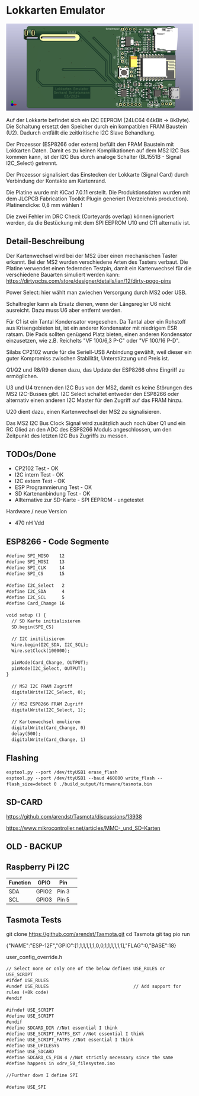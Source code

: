 Lokkarten Emulator
==================


![alt Lokkarten Emulator](./ms2-card_sd-card.png)


Auf der Lokkarte befindet sich ein I2C EEPROM (24LC64 64kBit -> 8kByte). Die Schaltung
ersetzt den Speicher durch ein kompatiblen FRAM Baustein (U2). Dadurch entfällt die
zeitkritische I2C Slave Behandlung.

Der Prozessor (ESP8266 oder extern) befüllt den FRAM Baustein mit Lokkarten Daten. Damit
es zu keinen Komplikationen auf dem MS2 I2C Bus kommen kann, ist der I2C Bus durch analoge
Schalter (BL1551B - Signal I2C_Select) getrennt.

Der Prozessor signalisiert das Einstecken der Lokkarte (Signal Card) durch Verbindung
der Kontakte am Kartenrand.

Die Platine wurde mit KiCad 7.0.11 erstellt. Die Produktionsdaten wurden mit dem JLCPCB
Fabrication Toolkit Plugin generiert (Verzeichnis production). Platinendicke: 0,8 mm wählen !

Die zwei Fehler im DRC Check (Corteyards overlap) können ignoriert werden, da die Bestückung
mit dem SPI EEPROM U10 und C11 alternativ ist.


Detail-Beschreibung
-------------------

Der Kartenwechsel wird bei der MS2 über einen mechanischen Taster erkannt. Bei der MS2 wurden
verschiedene Arten des Tasters verbaut. Die Platine verwendet einen federnden Testpin, damit
ein Kartenwechsel für die verschiedene Bauarten simuliert werden kann:
https://dirtypcbs.com/store/designer/details/ian/12/dirty-pogo-pins

Power Select: hier wählt man zwiechen Versorgung durch MS2 oder USB.

Schaltregler kann als Ersatz dienen, wenn der Längsregler U6 nicht ausreicht.
Dazu muss U6 aber entfernt werden.

Für C1 ist ein Tantal Kondensator vorgesehen. Da Tantal aber ein Rohstoff aus Krisengebieten
ist, ist ein anderer Kondensator mit niedrigem ESR ratsam. Die Pads sollten genügend Platz bieten,
einen anderen Kondensator einzusetzen, wie z.B. Reichelts "VF 100/6,3 P-C" oder "VF 100/16 P-D".

Silabs CP2102 wurde für die Seriell-USB Anbindung gewählt, weil dieser ein guter Kompromiss
zwischen Stabilität, Unterstützung und Preis ist.

Q1/Q2 und R8/R9 dienen dazu, das Update der ESP8266 ohne Eingriff zu ermöglichen.

U3 und U4 trennen den I2C Bus von der MS2, damit es keine Störungen des MS2 I2C-Busses gibt.
I2C Select schaltet entweder den ESP8266 oder alternativ einen anderen I2C Master
für den Zugriff auf das FRAM hinzu.

U20 dient dazu, einen Kartenwechsel der MS2 zu signalisieren.

Das MS2 I2C Bus Clock Signal wird zusätzlich auch noch über Q1 und ein RC Glied an den ADC
des ESP8266 Moduls angeschlossen, um den Zeitpunkt des letzten I2C Bus Zugriffs zu messen.

TODOs/Done
----------

- CP2102 Test  - OK
- I2C intern Test - OK
- I2C extern Test - OK
- ESP Programmierung Test - OK
- SD Kartenanbindung Test - OK
- Allternative zur SD-Karte - SPI EEPROM - ungetestet

Hardware / neue Version
- 470 nH Vdd

ESP8266 - Code Segmente
-----------------------

```
#define SPI_MISO    12
#define SPI_MOSI    13
#define SPI_CLK     14
#define SPI_CS      15

#define I2C_Select   2
#define I2C_SDA      4
#define I2C_SCL      5
#define Card_Change 16

void setup () {
  // SD Karte initialisieren
  SD.begin(SPI_CS)

  // I2C initilisieren
  Wire.begin(I2C_SDA, I2C_SCL);
  Wire.setClock(100000);

  pinMode(Card_Change, OUTPUT);
  pinMode(I2C_Select, OUTPUT);
}

  // MS2 I2C FRAM Zugriff
  digitalWrite(I2C_Select, 0);
  ...
  // MS2 ESP8266 FRAM Zugriff
  digitalWrite(I2C_Select, 1);

  // Kartenwechsel emulieren
  digitalWrite(Card_Change, 0)
  delay(500);
  digitalWrite(Card_Change, 1)

```



Flashing
--------
```
esptool.py --port /dev/ttyUSB1 erase_flash
esptool.py --port /dev/ttyUSB1 --baud 460800 write_flash --flash_size=detect 0 ./build_output/firmware/tasmota.bin
```

SD-CARD
-------
https://github.com/arendst/Tasmota/discussions/13938

https://www.mikrocontroller.net/articles/MMC-_und_SD-Karten



OLD - BACKUP
------------

Raspberry Pi I2C
----------------

|Function  | GPIO   | Pin    |      |
|----------|--------|--------|------|
|SDA       | GPIO2  | Pin 3  |      |
|SCL       | GPIO3  | Pin 5  |      |


Tasmota Tests
-------------

git clone https://github.com/arendst/Tasmota.git
cd Tasmota
git tag
pio run

{"NAME":"ESP-12F","GPIO":[1,1,1,1,1,1,0,0,1,1,1,1,1,1],"FLAG":0,"BASE":18}


user_config_override.h
```
// Select none or only one of the below defines USE_RULES or USE_SCRIPT
#ifdef USE_RULES 
#undef USE_RULES                                // Add support for rules (+8k code)
#endif

#ifndef USE_SCRIPT
#define USE_SCRIPT
#endif
#define SDCARD_DIR //Not essential I think
#define USE_SCRIPT_FATFS_EXT //Not essential I think
#define USE_SCRIPT_FATFS //Not essential I think
#define USE_UFILESYS
#define USE_SDCARD
#define SDCARD_CS_PIN 4 //Not strictly necessary since the same #define happens in xdrv_50_filesystem.ino

//Further down I define SPI

#define USE_SPI
```



